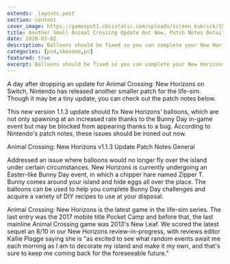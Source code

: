 ```yaml
---
extends: _layouts.post
section: content
cover_image: https://gamespot1.cbsistatic.com/uploads/screen_kubrick/1578/15789366/3650479-585775-animalcrossingballoonbugfix2.jpg
title: Another Small Animal Crossing Update Out Now, Patch Notes Detailed
date: 2020-03-02
description: Balloons should be fixed so you can complete your New Horizons Bunny Day challenges.
categories: [ps4,xboxone,pc]
featured: true
excerpt: Balloons should be fixed so you can complete your New Horizons Bunny Day challenges.
---
```


A day after dropping an update for Animal Crossing: New Horizons on Switch, Nintendo has released another smaller patch for the life-sim. Though it may be a tiny update, you can check out the patch notes below.

This new version 1.1.3 update should fix New Horizons' balloons, which are not only spawning at an increased rate thanks to the Bunny Day in-game event but may be blocked from appearing thanks to a bug. According to Nintendo's patch notes, these issues should be ironed out now.

Animal Crossing: New Horizons v1.1.3 Update Patch Notes
General

Addressed an issue where balloons would no longer fly over the island under certain circumstances.
New Horizons is currently undergoing an Easter-like Bunny Day event, in which a chipper hare named Zipper T. Bunny comes around your island and hide eggs all over the place. The balloons can be used to help you complete Bunny Day challenges and acquire a variety of DIY recipes to use at your disposal.

Animal Crossing: New Horizons is the latest game in the life-sim series. The last entry was the 2017 mobile title Pocket Camp and before that, the last mainline Animal Crossing game was 2013's New Leaf. We scored the latest sequel an 8/10 in our New Horizons review-in-progress, with reviews editor Kallie Plagge saying she is "as excited to see what random events await me each morning as I am to decorate my island and make it my own, and that's sure to keep me coming back for the foreseeable future."